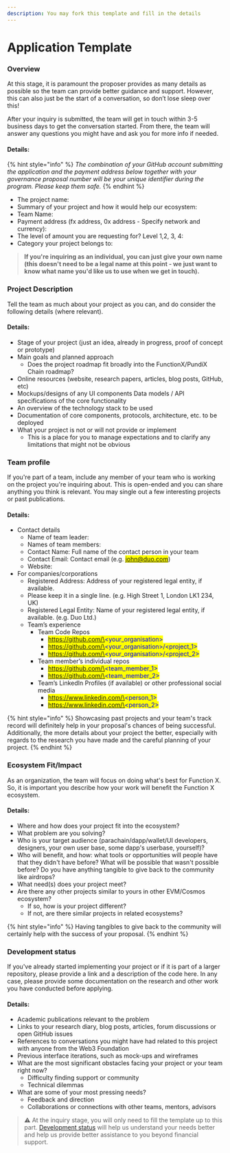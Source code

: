 ```yaml
---
description: You may fork this template and fill in the details
---
```


# Application Template

### Overview

At this stage, it is paramount the proposer provides as many details as possible so the team can provide better guidance and support. However, this can also just be the start of a conversation, so don’t lose sleep over this!

After your inquiry is submitted, the team will get in touch within 3-5 business days to get the conversation started. From there, the team will answer any questions you might have and ask you for more info if needed.

#### Details:

{% hint style="info" %}
_The combination of your GitHub account submitting the application and the payment address below together with your governance proposal number will be your unique identifier during the program. Please keep them safe._
{% endhint %}

* The project name: 
* Summary of your project and how it would help our ecosystem:
* Team Name: 
* Payment address (fx address, 0x address - Specify network and currency): 
* The level of amount you are requesting for? Level 1,2, 3, 4: 
* Category your project belongs to:

> **If you're inquiring as an individual, you can just give your own name (this doesn't need to be a legal name at this point - we just want to know what name you'd like us to use when we get in touch).**

### **Project Description**

Tell the team as much about your project as you can, and do consider the following details (where relevant).

#### **Details:**

* Stage of your project (just an idea, already in progress, proof of concept or prototype)
* Main goals and planned approach
  * Does the project roadmap fit broadly into the FunctionX/PundiX Chain roadmap?
* Online resources (website, research papers, articles, blog posts, GitHub, etc)
* Mockups/designs of any UI components Data models / API specifications of the core functionality
* An overview of the technology stack to be used
* Documentation of core components, protocols, architecture, etc. to be deployed
* What your project is not or will not provide or implement
  * This is a place for you to manage expectations and to clarify any limitations that might not be obvious

### **Team profile**

If you're part of a team, include any member of your team who is working on the project you're inquiring about. This is open-ended and you can share anything you think is relevant. You may single out a few interesting projects or past publications.

#### **Details:**

* Contact details
  * Name of team leader:
  * Names of team members:
  * Contact Name: Full name of the contact person in your team
  * Contact Email: Contact email (e.g. <mark style="color:blue;">john@duo.com</mark>)
  * Website:
* For companies/corporations
  * Registered Address: Address of your registered legal entity, if available.
  * Please keep it in a single line. (e.g. High Street 1, London LK1 234, UK)
  * Registered Legal Entity: Name of your registered legal entity, if available. (e.g. Duo Ltd.)
  * Team’s experience
    * Team Code Repos
      * <mark style="color:blue;">https://github.com/\<your\_organisation></mark>
      * <mark style="color:blue;">https://github.com/\<your\_organisation>/\<project\_1></mark>
      * <mark style="color:blue;">https://github.com/\<your\_organisation>/\<project\_2></mark>
    * Team member’s individual repos
      * <mark style="color:blue;">https://github.com/\<team\_member\_1></mark>
      * <mark style="color:blue;">https://github.com/\<team\_member\_2></mark>
    * Team’s LinkedIn Profiles (if available) or other professional social media
      * <mark style="color:blue;">https://www.linkedin.com/\<person\_1></mark>
      * <mark style="color:blue;">https://www.linkedin.com/\<person\_2></mark>

{% hint style="info" %}
Showcasing past projects and your team's track record will definitely help in your proposal's chances of being successful. Additionally, the more details about your project the better, especially with regards to the research you have made and the careful planning of your project.
{% endhint %}

### **Ecosystem Fit/Impact**

As an organization, the team will focus on doing what's best for Function X. So, it is important you describe how your work will benefit the Function X ecosystem.

#### **Details:**

* Where and how does your project fit into the ecosystem?
* What problem are you solving?
* Who is your target audience (parachain/dapp/wallet/UI developers, designers, your own user base, some dapp's userbase, yourself)?
* Who will benefit, and how: what tools or opportunities will people have that they didn't have before? What will be possible that wasn't possible before? Do you have anything tangible to give back to the community like airdrops?
* What need(s) does your project meet?
* Are there any other projects similar to yours in other EVM/Cosmos ecosystem?
  * If so, how is your project different?
  * If not, are there similar projects in related ecosystems?

{% hint style="info" %}
Having tangibles to give back to the community will certainly help with the success of your proposal.
{% endhint %}

### **Development status**

If you've already started implementing your project or if it is part of a larger repository, please provide a link and a description of the code here. In any case, please provide some documentation on the research and other work you have conducted before applying.

#### Details:

* Academic publications relevant to the problem
* Links to your research diary, blog posts, articles, forum discussions or open GitHub issues
* References to conversations you might have had related to this project with anyone from the Web3 Foundation
* Previous interface iterations, such as mock-ups and wireframes
* What are the most significant obstacles facing your project or your team right now?
  * Difficulty finding support or community
  * Technical dilemmas
* What are some of your most pressing needs?
  * Feedback and direction
  * Collaborations or connections with other teams, mentors, advisors

> ⚠️ At the inquiry stage, you will only need to fill the template up to this part. [Development status](egf-proposal-form.md#development-status) will help us understand your needs better and help us provide better assistance to you beyond financial support.
